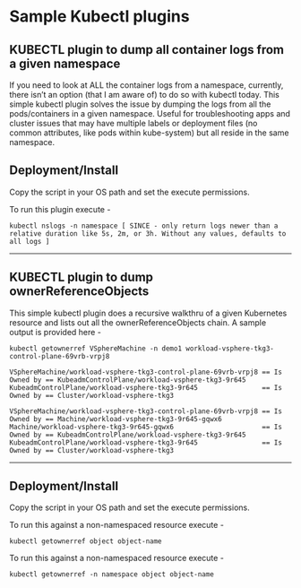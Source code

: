 # Sample Kubectl plugins

## KUBECTL plugin to dump all container logs from a given namespace

If you need to look at ALL the container logs from a namespace, currently, there isn’t an option (that I am aware of) to do so with kubectl today. This simple kubectl plugin solves the issue by dumping the logs from all the pods/containers in a given namespace. Useful for troubleshooting apps and cluster issues that may have multiple labels or deployment files (no common attributes, like pods within kube-system) but all reside in the same namespace.

## Deployment/Install

Copy the script in your OS path and set the execute permissions. 

To run this plugin execute - 
```
kubectl nslogs -n namespace [ SINCE - only return logs newer than a relative duration like 5s, 2m, or 3h. Without any values, defaults to all logs ]
```

---
## KUBECTL plugin to dump ownerReferenceObjects 

This simple kubectl plugin does a recursive walkthru of a given Kubernetes resource and lists out all the ownerReferenceObjects chain. A sample output is provided here - 

```
kubectl getownerref VSphereMachine -n demo1 workload-vsphere-tkg3-control-plane-69vrb-vrpj8

VSphereMachine/workload-vsphere-tkg3-control-plane-69vrb-vrpj8 == Is Owned by == KubeadmControlPlane/workload-vsphere-tkg3-9r645
KubeadmControlPlane/workload-vsphere-tkg3-9r645                == Is Owned by == Cluster/workload-vsphere-tkg3

VSphereMachine/workload-vsphere-tkg3-control-plane-69vrb-vrpj8 == Is Owned by == Machine/workload-vsphere-tkg3-9r645-gqwx6
Machine/workload-vsphere-tkg3-9r645-gqwx6                      == Is Owned by == KubeadmControlPlane/workload-vsphere-tkg3-9r645
KubeadmControlPlane/workload-vsphere-tkg3-9r645                == Is Owned by == Cluster/workload-vsphere-tkg3
```
---
## Deployment/Install

Copy the script in your OS path and set the execute permissions. 

To run this against a non-namespaced resource execute - 
```
kubectl getownerref object object-name
```

To run this against a non-namespaced resource execute - 
```
kubectl getownerref -n namespace object object-name
```
